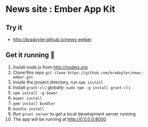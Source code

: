 # News site : Ember App Kit 

## Try it
- http://bradoyler.github.io/news-ember

## Get it running :running:

1. Install node.js from http://nodejs.org
1. Clone this repo `git clone https://github.com/bradoyler/news-ember.git`
1. Inside the project directory, run `npm install`
1. Install `grunt-cli` globally: `sudo npm -g install grunt-cli`
1. `npm install -g bower`
1. `bower install`
1. `gem install bundler`
1. `bundle install`
1. Run `grunt server` to get a local development server running
1. The app will be running at http://0.0.0.0:8000
